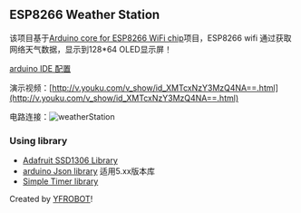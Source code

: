 ## ESP8266 Weather Station
该项目基于[Arduino core for ESP8266 WiFi chip](https://github.com/esp8266/Arduino)项目，ESP8266 wifi 通过获取网络天气数据，显示到128*64 OLED显示屏！

[arduino IDE 配置](http://file.yfrobot.com/file/wifi/nodemcu/arduino/arduinoIDEForTheESP8266.html)

演示视频：[http://v.youku.com/v_show/id_XMTcxNzY3MzQ4NA==.html](http://v.youku.com/v_show/id_XMTcxNzY3MzQ4NA==.html)

电路连接：![weatherStation](https://raw.githubusercontent.com/YFROBOT-TM/WeatherStationWithESP8266/master/Schematic/WeatherStation.png)

### Using library
* [Adafruit SSD1306 Library](https://github.com/adafruit/Adafruit_SSD1306)
* [arduino Json library](https://github.com/bblanchon/ArduinoJson)  适用5.xx版本库
* [Simple Timer library](http://playground.arduino.cc/Code/SimpleTimer)

Created by [YFROBOT](www.yfrobot.com)!
